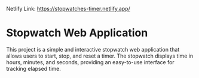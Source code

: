 
Netlify Link: https://stopwatches-timer.netlify.app/
# Stopwatch Web Application
This project is a simple and interactive stopwatch web application that allows users to start, stop, and reset a timer. The stopwatch displays time in hours, minutes, and seconds, providing an easy-to-use interface for tracking elapsed time.

